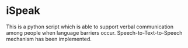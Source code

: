 # iSpeak
This is a python script which is able to support verbal communication among people when language barriers occur.
Speech-to-Text-to-Speech mechanism has been implemented.
